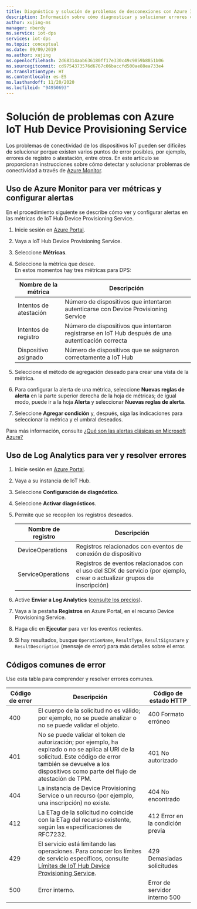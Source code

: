 ```yaml
---
title: Diagnóstico y solución de problemas de desconexiones con Azure IoT Hub DPS
description: Información sobre cómo diagnosticar y solucionar errores comunes de conectividad de dispositivos para Azure IoT Hub Device Provisioning Service (DPS)
author: xujing-ms
manager: nberdy
ms.service: iot-dps
services: iot-dps
ms.topic: conceptual
ms.date: 09/09/2019
ms.author: xujing
ms.openlocfilehash: 2d68314aab636180ff17e330c49c9859b8851b06
ms.sourcegitcommit: cd9754373576d6767c06baccfd500ae88ea733e4
ms.translationtype: HT
ms.contentlocale: es-ES
ms.lasthandoff: 11/20/2020
ms.locfileid: "94950693"
---
```

# <a name="troubleshooting-with-azure-iot-hub-device-provisioning-service"></a>Solución de problemas con Azure IoT Hub Device Provisioning Service

Los problemas de conectividad de los dispositivos IoT pueden ser difíciles de solucionar porque existen varios puntos de error posibles, por ejemplo, errores de registro o atestación, entre otros. En este artículo se proporcionan instrucciones sobre cómo detectar y solucionar problemas de conectividad a través de [Azure Monitor](../azure-monitor/overview.md).

## <a name="using-azure-monitor-to-view-metrics-and-set-up-alerts"></a>Uso de Azure Monitor para ver métricas y configurar alertas

En el procedimiento siguiente se describe cómo ver y configurar alertas en las métricas de IoT Hub Device Provisioning Service. 

1. Inicie sesión en [Azure Portal](https://portal.azure.com).

2. Vaya a IoT Hub Device Provisioning Service.

3. Seleccione **Métricas**.

4. Seleccione la métrica que desee. 
   <br />En estos momentos hay tres métricas para DPS:

    | Nombre de la métrica | Descripción |
    |-------|------------|
    | Intentos de atestación | Número de dispositivos que intentaron autenticarse con Device Provisioning Service|
    | Intentos de registro | Número de dispositivos que intentaron registrarse en IoT Hub después de una autenticación correcta|
    | Dispositivo asignado | Número de dispositivos que se asignaron correctamente a IoT Hub|

5. Seleccione el método de agregación deseado para crear una vista de la métrica. 

6. Para configurar la alerta de una métrica, seleccione **Nuevas reglas de alerta** en la parte superior derecha de la hoja de métricas; de igual modo, puede ir a la hoja **Alerta** y seleccionar **Nuevas reglas de alerta**.

7. Seleccione **Agregar condición** y, después, siga las indicaciones para seleccionar la métrica y el umbral deseados.

Para más información, consulte [¿Qué son las alertas clásicas en Microsoft Azure?](../azure-monitor/platform/alerts-overview.md)

## <a name="using-log-analytic-to-view-and-resolve-errors"></a>Uso de Log Analytics para ver y resolver errores

1. Inicie sesión en [Azure Portal](https://portal.azure.com).

2. Vaya a su instancia de IoT Hub.

3. Seleccione **Configuración de diagnóstico**.

4. Seleccione **Activar diagnósticos**.

5. Permite que se recopilen los registros deseados.

    | Nombre de registro | Descripción |
    |-------|------------|
    | DeviceOperations | Registros relacionados con eventos de conexión de dispositivo |
    | ServiceOperations | Registros de eventos relacionados con el uso del SDK de servicio (por ejemplo, crear o actualizar grupos de inscripción)|

6. Active **Enviar a Log Analytics** ([consulte los precios](https://azure.microsoft.com/pricing/details/log-analytics/)). 

7. Vaya a la pestaña **Registros** en Azure Portal, en el recurso Device Provisioning Service.

8. Haga clic en **Ejecutar** para ver los eventos recientes.

9. Si hay resultados, busque `OperationName`, `ResultType`, `ResultSignature` y `ResultDescription` (mensaje de error) para más detalles sobre el error.


## <a name="common-error-codes"></a>Códigos comunes de error
Use esta tabla para comprender y resolver errores comunes.

| Código de error| Descripción | Código de estado HTTP |
|-------|------------|------------|
| 400 | El cuerpo de la solicitud no es válido; por ejemplo, no se puede analizar o no se puede validar el objeto.| 400 Formato erróneo |
| 401 | No se puede validar el token de autorización; por ejemplo, ha expirado o no se aplica al URI de la solicitud. Este código de error también se devuelve a los dispositivos como parte del flujo de atestación de TPM. | 401 No autorizado|
| 404 | La instancia de Device Provisioning Service o un recurso (por ejemplo, una inscripción) no existe. |404 No encontrado |
| 412 | La ETag de la solicitud no coincide con la ETag del recurso existente, según las especificaciones de RFC7232. | 412 Error en la condición previa |
| 429 | El servicio está limitando las operaciones. Para conocer los límites de servicio específicos, consulte [Límites de IoT Hub Device Provisioning Service](../azure-resource-manager/management/azure-subscription-service-limits.md#iot-hub-device-provisioning-service-limits). | 429 Demasiadas solicitudes |
| 500 | Error interno. | Error de servidor interno 500|